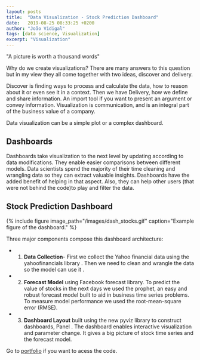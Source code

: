 ```yaml
---
layout: posts
title:  "Data Visualization - Stock Prediction Dashboard"
date:   2019-08-25 08:33:25 +0200
author: "João Vidigal"
tags: [data science, Visualization]
excerpt: "Visualization"
---
```


"A picture is worth a thousand words" 

Why do we create visualizations? 
There are many answers to this question but in my view they all come together with two ideas, discover and delivery.

Discover is finding ways to process and calculate the data, how to reason about it or even see it in a context. Then we have Delivery, how we define and share information. An import tool if you want to present an argument or convey information.
Visualization is communication, and is an integral part of the business value of a company.

Data visualization can be a simple plot or a complex dashboard. 

## Dashboards

Dashboards take visualization to the next level by updating  according to data modifications. They enable easier comparisons between different models. Data scientists spend the majority of their time cleaning and wrangling data so they can extract valuable insights. Dashboards have the added benefit of helping in that aspect. Also, they can help other users (that were not behind the code)to play and filter the data.

## Stock Prediction Dashboard

{% include figure image_path="/images/dash_stocks.gif"  caption="Example figure of the dashboard." %}

Three major components compose this dashboard architecture:

* 1. **Data Collection**- First we collect the Yahoo financial data using the yahoofinancials library . Then we need to clean and wrangle the data so the model can use it .

* 2. **Forecast Model** using Facebook forecast library. To predict the value of stocks in the next days we used the prophet, an easy and robust forecast model built to aid in business time series problems. To measure model performance we used  the root-mean-square error (RMSE). 

* 3. **Dashboard Layout** built using the new pyviz library to construct dashboards, Panel . The dashboard enables interactive visualization and parameter change. It gives a big picture of stock time series and the forecast model. 

Go to [portfolio](/portfolio/) if you want to acess the code.